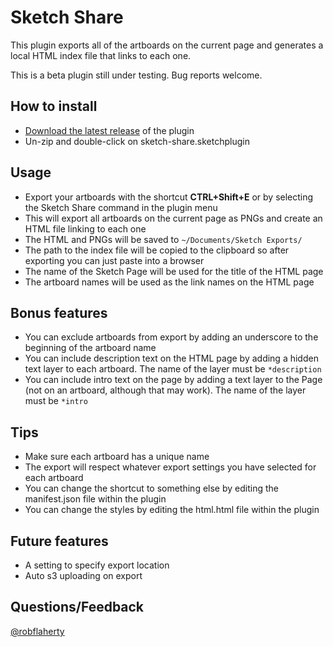 # Sketch Share
This plugin exports all of the artboards on the current page and generates a local HTML index file that links to each one.

This is a beta plugin still under testing. Bug reports welcome.

## How to install
- [Download the latest release](../../releases/latest/download/sketch-share.sketchplugin.zip) of the plugin
- Un-zip and double-click on sketch-share.sketchplugin

## Usage
- Export your artboards with the shortcut **CTRL+Shift+E** or by selecting the Sketch Share command in the plugin menu
- This will export all artboards on the current page as PNGs and create an HTML file linking to each one
- The HTML and PNGs will be saved to `~/Documents/Sketch Exports/`
- The path to the index file will be copied to the clipboard so after exporting you can just paste into a browser
- The name of the Sketch Page will be used for the title of the HTML page
- The artboard names will be used as the link names on the HTML page

## Bonus features
- You can exclude artboards from export by adding an underscore to the beginning of the artboard name
- You can include description text on the HTML page by adding a hidden text layer to each artboard. The name of the layer must be `*description`
- You can include intro text on the page by adding a text layer to the Page (not on an artboard, although that may work). The name of the layer must be `*intro`

## Tips
- Make sure each artboard has a unique name
- The export will respect whatever export settings you have selected for each artboard
- You can change the shortcut to something else by editing the manifest.json file within the plugin
- You can change the styles by editing the html.html file within the plugin

## Future features
- A setting to specify export location
- Auto s3 uploading on export

## Questions/Feedback
[@robflaherty](https://twitter.com/robflaherty)
